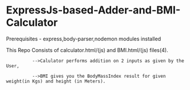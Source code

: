 # ExpressJs-based-Adder-and-BMI-Calculator

Prerequisites - express,body-parser,nodemon modules installed

This Repo Consists of calculator.html/(js) and BMI.html/(js) files(4).

              -->Calulator performs addition on 2 inputs as given by the User,

              -->BMI gives you the BodyMassIndex result for given weight(in Kgs) and height (in Meters).
